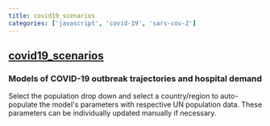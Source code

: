 ```yaml
---
title: covid19_scenarios
categories: ['javascript', 'covid-19', 'sars-cov-2']
---
```

## [covid19_scenarios](https://github.com/neherlab/covid19_scenarios)

### Models of COVID-19 outbreak trajectories and hospital demand


Select the population drop down and select a country/region to auto-populate the model's parameters with respective UN
population data. These parameters can be individually updated manually if necessary.
